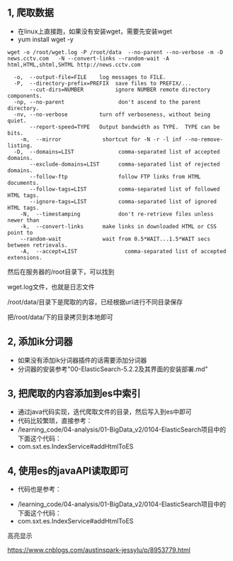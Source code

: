 ## 1, 爬取数据

* 在linux上直接跑，如果没有安装wget，需要先安装wget
* yum install wget -y

```shell
wget -o /root/wget.log -P /root/data  --no-parent --no-verbose -m -D news.cctv.com   -N --convert-links --random-wait -A html,HTML,shtml,SHTML http://news.cctv.com

  -o,  --output-file=FILE    log messages to FILE.
  -P,  --directory-prefix=PREFIX  save files to PREFIX/...
       --cut-dirs=NUMBER          ignore NUMBER remote directory components.
  -np, --no-parent                 don't ascend to the parent directory.
  -nv, --no-verbose          turn off verboseness, without being quiet.
       --report-speed=TYPE   Output bandwidth as TYPE.  TYPE can be bits.
	-m,  --mirror             shortcut for -N -r -l inf --no-remove-listing.
  -D,  --domains=LIST              comma-separated list of accepted domains.
       --exclude-domains=LIST      comma-separated list of rejected domains.
       --follow-ftp                follow FTP links from HTML documents.
       --follow-tags=LIST          comma-separated list of followed HTML tags.
       --ignore-tags=LIST          comma-separated list of ignored HTML tags.
	-N,  --timestamping            don't re-retrieve files unless newer than
	-k,  --convert-links      make links in downloaded HTML or CSS point to
	--random-wait             wait from 0.5*WAIT...1.5*WAIT secs between retrievals.
	-A,  --accept=LIST               comma-separated list of accepted extensions.
```

然后在服务器的/root目录下，可以找到

wget.log文件，也就是日志文件

/root/data/目录下是爬取的内容，已经根据url进行不同目录保存

把/root/data/下的目录拷贝到本地即可

## 2, 添加ik分词器

* 如果没有添加ik分词器插件的话需要添加分词器
* 分词器的安装参考"00-ElasticSearch-5.2.2及其界面的安装部署.md"

## 3, 把爬取的内容添加到es中索引

* 通过java代码实现，迭代爬取文件的目录，然后写入到es中即可
* 代码比较繁琐，直接参考：
* /learning_code/04-analysis/01-BigData_v2/0104-ElasticSearch项目中的下面这个代码：
* com.sxt.es.IndexService#addHtmlToES

## 4, 使用es的javaAPI读取即可

* 代码也是参考：

- /learning_code/04-analysis/01-BigData_v2/0104-ElasticSearch项目中的下面这个代码：
- com.sxt.es.IndexService#addHtmlToES





高亮显示

https://www.cnblogs.com/austinspark-jessylu/p/8953779.html



